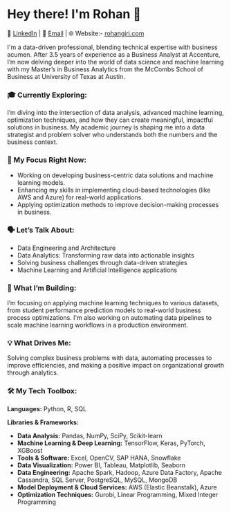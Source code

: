 

# Hey there! I'm Rohan 👋

🔗 [LinkedIn](https://www.linkedin.com/in/girirohan36/) | 📧 [Email](mailto:girirohan36@gmail.com) | 🌐 Website:- [rohangiri.com](https://www.rohangiri.com)

I'm a data-driven professional, blending technical expertise with business acumen. After 3.5 years of experience as a Business Analyst at Accenture, I’m now delving deeper into the world of data science and machine learning with my Master’s in Business Analytics from the McCombs School of Business at University of Texas at Austin.

### 🎓 Currently Exploring:
I’m diving into the intersection of data analysis, advanced machine learning, optimization techniques, and how they can create meaningful, impactful solutions in business. My academic journey is shaping me into a data strategist and problem solver who understands both the numbers and the business context.

### 🔭 My Focus Right Now:
- Working on developing business-centric data solutions and machine learning models.
- Enhancing my skills in implementing cloud-based technologies (like AWS and Azure) for real-world applications.
- Applying optimization methods to improve decision-making processes in business.

### 🗣️ Let’s Talk About:
- Data Engineering and Architecture
- Data Analytics: Transforming raw data into actionable insights
- Solving business challenges through data-driven strategies
- Machine Learning and Artificial Intelligence applications

### 🚀 What I’m Building:
I’m focusing on applying machine learning techniques to various datasets, from student performance prediction models to real-world business process optimizations. I'm also working on automating data pipelines to scale machine learning workflows in a production environment.

### 💡 What Drives Me:
Solving complex business problems with data, automating processes to improve efficiencies, and making a positive impact on organizational growth through analytics.

### 🛠️ My Tech Toolbox:
**Languages:** Python, R, SQL


**Libraries & Frameworks:**
- **Data Analysis:** Pandas, NumPy, SciPy, Scikit-learn
- **Machine Learning & Deep Learning:** TensorFlow, Keras, PyTorch, XGBoost
- **Tools & Software:** Excel, OpenCV, SAP HANA, Snowflake
- **Data Visualization:** Power BI, Tableau, Matplotlib, Seaborn
- **Data Engineering:** Apache Spark, Hadoop, Azure Data Factory, Apache Cassandra, SQL Server, PostgreSQL, MySQL, MongoDB
- **Model Deployment & Cloud Services:** AWS (Elastic Beanstalk), Azure
-  **Optimization Techniques:** Gurobi, Linear Programming, Mixed Integer Programming
